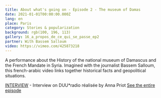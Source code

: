 ```yaml
---
title: About what's going on - Episode 2 - The museum of Damas
date: 2021-01-01T00:00:00.000Z
lang: en
place: Paris
category: Stories & popularization
background: rgb(100, 196, 113)
gallery: 16_a_propos_de_ce_qui_se_passe_ep2
partner: With Bassem Salloum
video: https://vimeo.com/425873218
---
```

A performance about the History of the national museum of Damascus and the French Mandate in Syria. Imagined with the journalist Bassem Salloum, this french-arabic video links together historical facts and geopolitical situations.

[INTERVIEW](https://duuuradio.fr/archive/juliette-nier-a-propos-de-ce-qui-se-passe-le-musee-de-damas) - Interview on DUU*radio réalisée by Anna Priot
[See the entire episode](https://www.youtube.com/embed/QRS8AO1MCBQ) 
